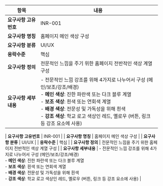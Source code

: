 | 항목         | 내용 |
|--------------|------|
| **요구사항 고유번호** | INR-001 |
| **요구사항 명칭**     | 홈페이지 메인 색상 구성 |
| **요구사항 분류**     | UI/UX |
| **응락수준**         | 핵심 |
| **요구사항 정의**     | 전문적인 느낌을 주기 위한 홈페이지 전반적인 색상 계열 구성 |
| **요구사항 세부내용** | - 전문적인 느낌 강조를 위해 4가지로 나누어서 구성 (메인/보조/강조/배경)<br> - **메인 색상**: 진한 파란색 또는 다크 블루 계열<br> - **보조 색상**: 흰색 또는 연회색 계열<br> - **배경 색상**: 전문성 및 가독성을 위해 흰색<br> - **강조 색상**: 학교 로고 색상인 레드, 옐로우 (버튼, 링크 등 강조 요소에 사용) |


| **요구사항 고유번호** | INR-001 |
| **요구사항 명칭**     | 홈페이지 메인 색상 구성 |
| **요구사항 분류**     | UI/UX |
| **응락수준**         | 핵심 |
| **요구사항 정의**     | 전문적인 느낌을 주기 위한 홈페이지 전반적인 색상 계열 구성 |
| **요구사항 세부내용** | - 전문적인 느낌 강조를 위해 4가지로 나누어서 구성 (메인/보조/강조/배경)<br> - **메인 색상**: 진한 파란색 또는 다크 블루 계열<br> - **보조 색상**: 흰색 또는 연회색 계열<br> - **배경 색상**: 전문성 및 가독성을 위해 흰색<br> - **강조 색상**: 학교 로고 색상인 레드, 옐로우 (버튼, 링크 등 강조 요소에 사용) |
